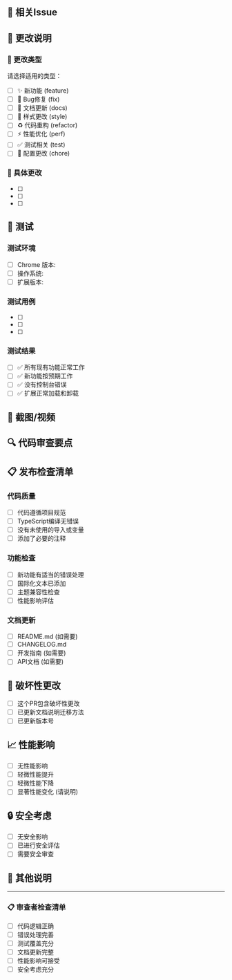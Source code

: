 ## 🔗 相关Issue
<!-- 请链接相关的Issue，例如：Closes #123 -->

## 📝 更改说明
<!-- 简要描述这个PR的更改内容 -->

### 🎯 更改类型
请选择适用的类型：
- [ ] ✨ 新功能 (feature)
- [ ] 🐛 Bug修复 (fix)
- [ ] 📝 文档更新 (docs)
- [ ] 💄 样式更改 (style)
- [ ] ♻️ 代码重构 (refactor)
- [ ] ⚡️ 性能优化 (perf)
- [ ] ✅ 测试相关 (test)
- [ ] 🔧 配置更改 (chore)

### 🎨 具体更改
<!-- 详细描述做了哪些更改 -->
- [ ] 
- [ ] 
- [ ] 

## 🧪 测试
### 测试环境
- [ ] Chrome 版本: 
- [ ] 操作系统: 
- [ ] 扩展版本: 

### 测试用例
<!-- 描述如何测试这些更改 -->
- [ ] 
- [ ] 
- [ ] 

### 测试结果
- [ ] ✅ 所有现有功能正常工作
- [ ] ✅ 新功能按预期工作
- [ ] ✅ 没有控制台错误
- [ ] ✅ 扩展正常加载和卸载

## 📱 截图/视频
<!-- 如果有UI更改，请提供截图或视频 -->

## 🔍 代码审查要点
<!-- 提醒审查者特别关注的地方 -->

## 📋 发布检查清单
### 代码质量
- [ ] 代码遵循项目规范
- [ ] TypeScript编译无错误
- [ ] 没有未使用的导入或变量
- [ ] 添加了必要的注释

### 功能检查
- [ ] 新功能有适当的错误处理
- [ ] 国际化文本已添加
- [ ] 主题兼容性检查
- [ ] 性能影响评估

### 文档更新
- [ ] README.md (如需要)
- [ ] CHANGELOG.md
- [ ] 开发指南 (如需要)
- [ ] API文档 (如需要)

## 🚨 破坏性更改
<!-- 如果有破坏性更改，请详细说明 -->
- [ ] 这个PR包含破坏性更改
- [ ] 已更新文档说明迁移方法
- [ ] 已更新版本号

## 📈 性能影响
<!-- 描述对性能的影响 -->
- [ ] 无性能影响
- [ ] 轻微性能提升
- [ ] 轻微性能下降
- [ ] 显著性能变化 (请说明)

## 🔒 安全考虑
<!-- 描述安全相关的考虑 -->
- [ ] 无安全影响
- [ ] 已进行安全评估
- [ ] 需要安全审查

## 📝 其他说明
<!-- 任何其他需要审查者知道的信息 -->

---

### 📋 审查者检查清单
- [ ] 代码逻辑正确
- [ ] 错误处理完善
- [ ] 测试覆盖充分
- [ ] 文档更新完整
- [ ] 性能影响可接受
- [ ] 安全考虑充分
